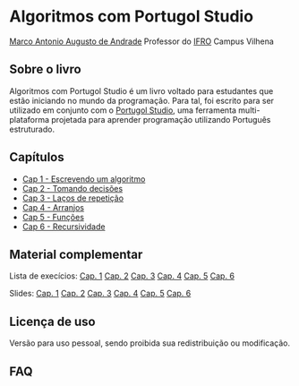 # Algoritmos com Portugol Studio

[Marco Antonio Augusto de Andrade](https://marcoandra.de)
Professor do [IFRO](https://www.ifro.edu.br) Campus Vilhena

## Sobre o livro
Algoritmos com Portugol Studio é um livro voltado para estudantes que estão iniciando no mundo da programação. Para tal, foi escrito para ser utilizado em conjunto com o [Portugol Studio](http://lite.acad.univali.br/portugol/), uma ferramenta multi-plataforma projetada para aprender programação utilizando Português estruturado.

## Capítulos
* [Cap 1 - Escrevendo um algoritmo](cap1.html)
* [Cap 2 - Tomando decisões](cap2.html)
* [Cap 3 - Laços de repetição](cap3.html)
* [Cap 4 - Arranjos]()
* [Cap 5 - Funções]()
* [Cap 6 - Recursividade]()

## Material complementar
Lista de execícios:
[Cap. 1]() [Cap. 2]() [Cap. 3]() [Cap. 4]() [Cap. 5]() [Cap. 6]()

Slides:
[Cap. 1]() [Cap. 2]() [Cap. 3]() [Cap. 4]() [Cap. 5]() [Cap. 6]()

## Licença de uso
Versão para uso pessoal, sendo proibida sua redistribuição ou modificação.

## FAQ
